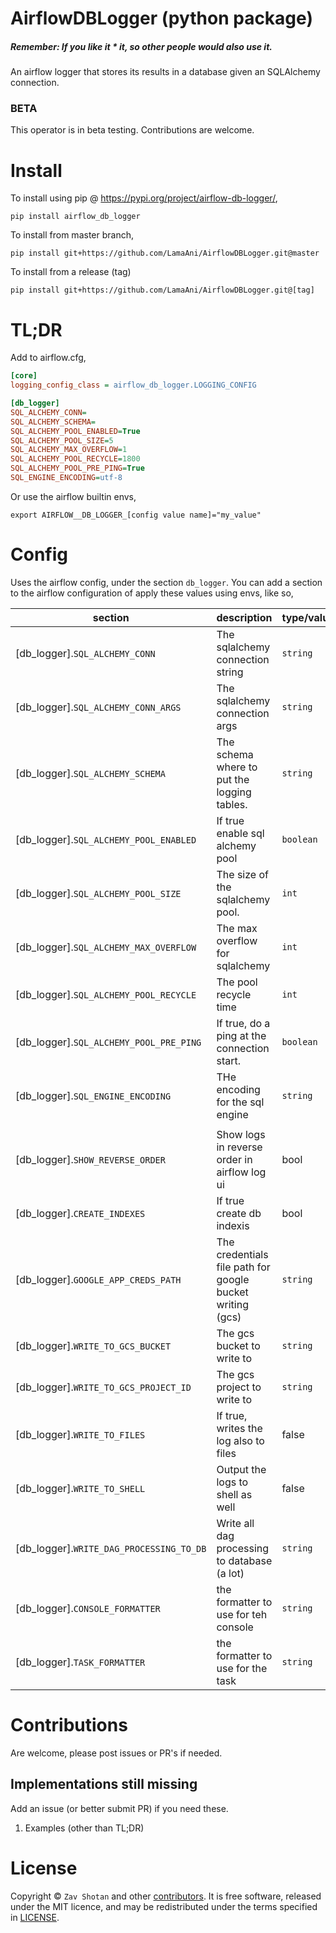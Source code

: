# AirflowDBLogger (python package)

##### Remember: If you like it \* it, so other people would also use it.

An airflow logger that stores its results in a database given an SQLAlchemy connection.

### BETA

This operator is in beta testing. Contributions are welcome.

# Install

To install using pip @ https://pypi.org/project/airflow-db-logger/,

```shell
pip install airflow_db_logger
```

To install from master branch,

```shell
pip install git+https://github.com/LamaAni/AirflowDBLogger.git@master
```

To install from a release (tag)

```shell
pip install git+https://github.com/LamaAni/AirflowDBLogger.git@[tag]
```

# TL;DR

Add to airflow.cfg,

```ini
[core]
logging_config_class = airflow_db_logger.LOGGING_CONFIG

[db_logger]
SQL_ALCHEMY_CONN=
SQL_ALCHEMY_SCHEMA=
SQL_ALCHEMY_POOL_ENABLED=True
SQL_ALCHEMY_POOL_SIZE=5
SQL_ALCHEMY_MAX_OVERFLOW=1
SQL_ALCHEMY_POOL_RECYCLE=1800
SQL_ALCHEMY_POOL_PRE_PING=True
SQL_ENGINE_ENCODING=utf-8
```

Or use the airflow builtin envs,

```shell
export AIRFLOW__DB_LOGGER_[config value name]="my_value"
```

# Config

Uses the airflow config, under the section `db_logger`. You can add a section to the airflow
configuration of apply these values using envs, like so,

| section | description | type/values | default |
| --------------------------------------- | ------------------------------------------- | ----------- | --------------------------- |
| [db_logger].`SQL_ALCHEMY_CONN` | The sqlalchemy connection string | `string` | [core].`SQL_ALCHEMY_CONN` |
| [db_logger].`SQL_ALCHEMY_CONN_ARGS` | The sqlalchemy connection args | `string` | None |
| [db_logger].`SQL_ALCHEMY_SCHEMA` | The schema where to put the logging tables. | `string` | [core].`SQL_ALCHEMY_SCHEMA` |
| [db_logger].`SQL_ALCHEMY_POOL_ENABLED` | If true enable sql alchemy pool | `boolean` | True |
| [db_logger].`SQL_ALCHEMY_POOL_SIZE` | The size of the sqlalchemy pool. | `int` | 5 |
| [db_logger].`SQL_ALCHEMY_MAX_OVERFLOW` | The max overflow for sqlalchemy | `int` | 1 |
| [db_logger].`SQL_ALCHEMY_POOL_RECYCLE` | The pool recycle time | `int` | 1800 |
| [db_logger].`SQL_ALCHEMY_POOL_PRE_PING` | If true, do a ping at the connection start. | `boolean` | true |
| [db_logger].`SQL_ENGINE_ENCODING` | THe encoding for the sql engine | `string` | utf-8 |
| | | |
| [db_logger].`SHOW_REVERSE_ORDER` | Show logs in reverse order in airflow log ui | bool | false |
| [db_logger].`CREATE_INDEXES` | If true create db indexis | bool | false |
| [db_logger].`GOOGLE_APP_CREDS_PATH` | The credentials file path for google bucket writing (gcs) | `string` | None |
| [db_logger].`WRITE_TO_GCS_BUCKET` | The gcs bucket to write to | `string` | None
| [db_logger].`WRITE_TO_GCS_PROJECT_ID` |  The gcs project to write to | `string` | None
| [db_logger].`WRITE_TO_FILES` | If true, writes the log also to files | false | None
| [db_logger].`WRITE_TO_SHELL` | Output the logs to shell as well | false | None
| [db_logger].`WRITE_DAG_PROCESSING_TO_DB` | Write all dag processing to database (a lot) | `string` | utf-8 |
| [db_logger].`CONSOLE_FORMATTER` | the formatter to use for teh console | `string` | airflow_coloured
| [db_logger].`TASK_FORMATTER` | the formatter to use for the task | `string` | airflow

# Contributions

Are welcome, please post issues or PR's if needed.

## Implementations still missing

Add an issue (or better submit PR) if you need these.

1. Examples (other than TL;DR)

# License

Copyright ©
`Zav Shotan` and other [contributors](https://github.com/LamaAni/AirflowDBLogger/graphs/contributors).
It is free software, released under the MIT licence, and may be redistributed under the terms specified in [LICENSE](docs/LICENSE).

